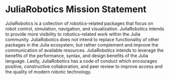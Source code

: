 # JuliaRobotics Mission Statement

JuliaRobotics is a collection of robotics-related packages that focus on robot control, simulation, navigation, and visualization. JuliaRobotics intends to provide more visibility to robotics-related work within the Julia community.  JuliaRobotics does not intend to replace functionality of other packages in the Julia ecosystem, but rather complement and improve the communication of available resources.  JuliaRobotics intends to leverage the benefits of the performance, syntax, and design benefits of the Julia language. Lastly, JuliaRobotics has a code of conduct which encourages positive, constructive collaboration, and peer review to improve access and the quality of modern robotic technology.
